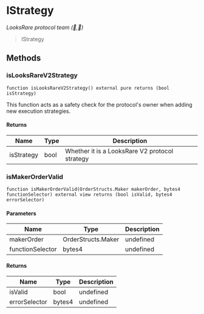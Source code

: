 # IStrategy

_LooksRare protocol team (👀,💎)_

> IStrategy

## Methods

### isLooksRareV2Strategy

```solidity
function isLooksRareV2Strategy() external pure returns (bool isStrategy)
```

This function acts as a safety check for the protocol&#39;s owner when adding new execution strategies.

#### Returns

| Name       | Type | Description                                    |
| ---------- | ---- | ---------------------------------------------- |
| isStrategy | bool | Whether it is a LooksRare V2 protocol strategy |

### isMakerOrderValid

```solidity
function isMakerOrderValid(OrderStructs.Maker makerOrder, bytes4 functionSelector) external view returns (bool isValid, bytes4 errorSelector)
```

#### Parameters

| Name             | Type               | Description |
| ---------------- | ------------------ | ----------- |
| makerOrder       | OrderStructs.Maker | undefined   |
| functionSelector | bytes4             | undefined   |

#### Returns

| Name          | Type   | Description |
| ------------- | ------ | ----------- |
| isValid       | bool   | undefined   |
| errorSelector | bytes4 | undefined   |
